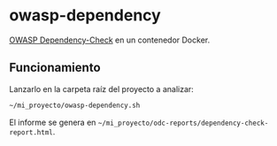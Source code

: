 # owasp-dependency

[OWASP Dependency-Check](https://owasp.org/www-project-dependency-check/) en un contenedor Docker.

## Funcionamiento

Lanzarlo en la carpeta raíz del proyecto a analizar:

```bash
~/mi_proyecto/owasp-dependency.sh
```

El informe se genera en `~/mi_proyecto/odc-reports/dependency-check-report.html`.
